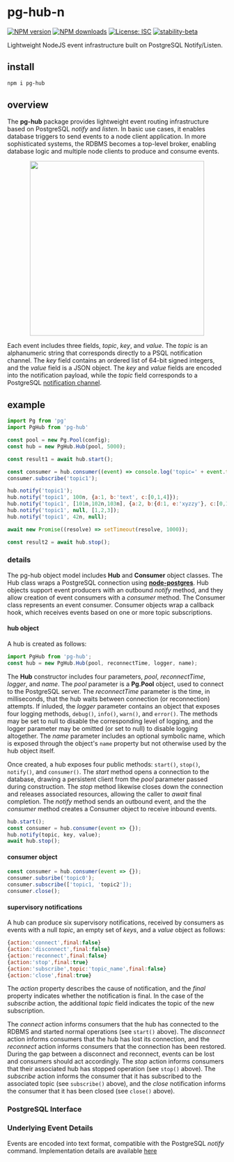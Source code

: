 # pg-hub-n
<a href="https://npmjs.org/package/pg-hub" title="View this project on NPM"><img src="https://img.shields.io/npm/v/pg-hub.svg" alt="NPM version" /></a>
<a href="https://npmjs.org/package/pg-hub" title="View this project on NPM"><img src="https://img.shields.io/npm/dm/pg-hub.svg" alt="NPM downloads" /></a>
[![License: ISC](https://img.shields.io/badge/License-ISC-blue.svg)](https://opensource.org/licenses/ISC)
[![stability-beta](https://img.shields.io/badge/stability-beta-33bbff.svg)](https://github.com/mkenney/software-guides/blob/master/STABILITY-BADGES.md#beta)


Lightweight NodeJS event infrastructure built on PostgreSQL Notify/Listen.

## install
```sh
npm i pg-hub
```
## overview
The **pg-hub** package provides lightweight event routing infrastructure based on
PostgreSQL *notify* and *listen*. In basic use cases, it enables database
triggers to send events to a node client application. In more sophisticated systems, the
RDBMS becomes a top-level broker, enabling database logic and multiple node clients to produce
and consume events.

<p align="center"><img src="./diagrams/top-level.svg" width=400></p>

Each event includes three fields, *topic*, *key*, and *value*. The *topic* is an alphanumeric 
string that corresponds directly to a PSQL notification channel. The *key* field contains an ordered list of
64-bit signed integers, and the *value* field is a JSON object. The *key* and *value* fields are encoded into the
notification payload, while the *topic* field corresponds to a PostgreSQL [notification channel](https://www.postgresql.org/docs/current/sql-listen.html).

## example
```js
import Pg from 'pg'
import PgHub from 'pg-hub'

const pool = new Pg.Pool(config);
const hub = new PgHub.Hub(pool, 5000);

const result1 = await hub.start();

const consumer = hub.consumer((event) => console.log('topic=' + event.topic + ' key=' + event.key + ' value=' + event.value));
consumer.subscribe('topic1');

hub.notify('topic1');
hub.notify('topic1', 100n, {a:1, b:'text', c:[0,1,4]});
hub.notify('topic1', [101n,102n,103n], {a:2, b:{d:1, e:'xyzzy'}, c:[0,1,4]});
hub.notify('topic1', null, [1,2,3]);
hub.notify('topic1', 42n, null);

await new Promise((resolve) => setTimeout(resolve, 1000));

const result2 = await hub.stop();

```

### details
The pg-hub object model includes **Hub** and **Consumer** object classes. The Hub class wraps a PostgreSQL
connection using **[node-postgres](https://github.com/brianc/node-postgres)**. Hub objects support event producers
with an outbound *notify* method, and they allow creation of event consumers with a *consumer* method. The Consumer
class represents an event consumer. Consumer objects wrap a callback hook, which receives events based on one or more
topic subscriptions.
#### hub object
A hub is created as follows:
```js
import PgHub from 'pg-hub';
const hub = new PgHub.Hub(pool, reconnectTime, logger, name);
```
The **Hub** constructor includes four parameters, *pool*, *reconnectTime*, *logger*, and *name*. The
*pool* parameter is a **Pg.Pool** object, used to connect to the PostgreSQL server. The *reconnectTime*
parameter is the time, in milliseconds, that the hub waits between connection (or reconnection) attempts.
If inluded, the *logger* parameter contains an object that exposes four logging methods,
`debug()`, `info()`, `warn()`, and `error()`. The methods may be set to null to disable the corresponding
level of logging, and the logger parameter may be omitted (or set to null) to disable logging altogether.
The *name* parameter includes an optional symbolic name, which is exposed through the object's `name` property
but not otherwise used by the hub object itself.

Once created, a hub exposes four public methods: `start()`, `stop()`, `notify()`, and `consumer()`.
The *start* method opens a connection to the database, drawing a persistent client from the *pool*
parameter passed during construction. The *stop* method likewise closes down the connection
and releases associated resources, allowing the caller to *await* final completion. The *notify*
method sends an outbound event, and the the *consumer* method creates a Consumer object to receive
inbound events.
```js
hub.start();
const consumer = hub.consumer(event => {});
hub.notify(topic, key, value);
await hub.stop();
```
#### consumer object
```js
const consumer = hub.consumer(event => {});
consumer.subsribe('topic0');
consumer.subscribe(['topic1, 'topic2']);
consumer.close();
```
#### supervisory notifications
A hub can produce six supervisory notifications, received by consumers as events
with a null *topic*, an empty set of *keys*, and a *value* object as follows:
```js
{action:'connect',final:false}
{action:'disconnect',final:false}
{action:'reconnect',final:false}
{action:'stop',final:true}
{action:'subscribe',topic:'topic_name',final:false}
{action:'close',final:true}
```
The *action* property describes the cause of notification, and the *final* property indicates
whether the notification is final. In the case of the *subscribe* action, the additional
*topic* field indicates the topic of the new subscription.

The *connect* action informs consumers that the hub has connected to the RDBMS and started normal
operations (see `start()` above). The *disconnect* action informs consumers that the hub has lost its connection,
and the *reconnect* action informs consumers that the connection has been restored. During the gap between a
disconnect and reconnect, events can be lost and consumers should act accordingly. The *stop* action
informs consumers that their associated hub has stopped operation (see `stop()` above). The *subscribe* action
informs the consumer that it has subscribed to the associated topic (see `subscribe()` above), and
the *close* notification informs the consumer that it has been closed (see `close()` above).

### PostgreSQL Interface

### Underlying Event Details
Events are encoded into text format, compatible with the PostgreSQL *notify* command. Implementation details
are available [here](./EVENT.md "Underlying Event Details")
